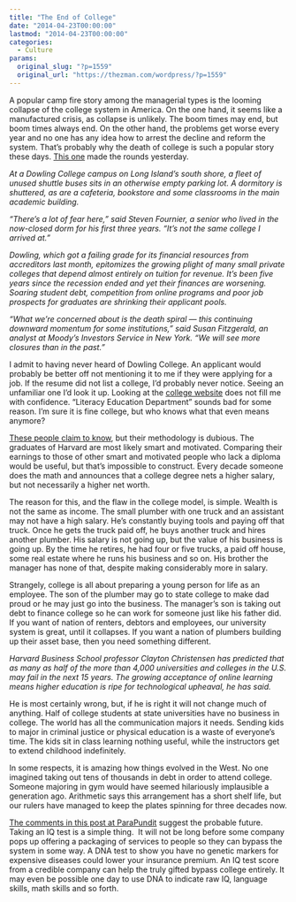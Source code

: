 ```yaml
---
title: "The End of College"
date: "2014-04-23T00:00:00"
lastmod: "2014-04-23T00:00:00"
categories:
  - Culture
params:
  original_slug: "?p=1559"
  original_url: "https://thezman.com/wordpress/?p=1559"
---
```


A popular camp fire story among the managerial types is the looming
collapse of the college system in America. On the one hand, it seems
like a manufactured crisis, as collapse is unlikely. The boom times may
end, but boom times always end. On the other hand, the problems get
worse every year and no one has any idea how to arrest the decline and
reform the system. That’s probably why the death of college is such a
popular story these days. <a
href="http://www.bloomberg.com/news/2014-04-14/small-u-s-colleges-battle-death-spiral-as-enrollment-drops.html"
rel="noopener noreferrer" target="_blank">This one</a> made the rounds
yesterday.

*At a Dowling College campus on Long Island’s south shore, a fleet of
unused shuttle buses sits in an otherwise empty parking lot. A dormitory
is shuttered, as are a cafeteria, bookstore and some classrooms in the
main academic building.*

*“There’s a lot of fear here,” said Steven Fournier, a senior who lived
in the now-closed dorm for his first three years. “It’s not the same
college I arrived at.”*

*Dowling, which got a failing grade for its financial resources from
accreditors last month, epitomizes the growing plight of many small
private colleges that depend almost entirely on tuition for revenue.
It’s been five years since the recession ended and yet their finances
are worsening. Soaring student debt, competition from online programs
and poor job prospects for graduates are shrinking their applicant
pools.*

*“What we’re concerned about is the death spiral — this continuing
downward momentum for some institutions,” said Susan Fitzgerald, an
analyst at Moody’s Investors Service in New York. “We will see more
closures than in the past.”*

I admit to having never heard of Dowling College. An applicant would
probably be better off not mentioning it to me if they were applying for
a job. If the resume did not list a college, I’d probably never notice.
Seeing an unfamiliar one I’d look it up. Looking at the
<a href="http://www.dowling.edu/" rel="noopener noreferrer"
target="_blank">college website</a> does not fill me with confidence.
“Literacy Education Department” sounds bad for some reason. I’m sure it
is fine college, but who knows what that even means anymore?

<a href="http://www.payscale.com/college-roi/full-list"
rel="noopener noreferrer" target="_blank">These people claim to know</a>,
but their methodology is dubious. The graduates of Harvard are most
likely smart and motivated. Comparing their earnings to those of other
smart and motivated people who lack a diploma would be useful, but
that’s impossible to construct. Every decade someone does the math and
announces that a college degree nets a higher salary, but not
necessarily a higher net worth.

The reason for this, and the flaw in the college model, is simple.
Wealth is not the same as income. The small plumber with one truck and
an assistant may not have a high salary. He’s constantly buying tools
and paying off that truck. Once he gets the truck paid off, he buys
another truck and hires another plumber. His salary is not going up, but
the value of his business is going up. By the time he retires, he had
four or five trucks, a paid off house, some real estate where he runs
his business and so on. His brother the manager has none of that,
despite making considerably more in salary.

Strangely, college is all about preparing a young person for life as an
employee. The son of the plumber may go to state college to make dad
proud or he may just go into the business. The manager’s son is taking
out debt to finance college so he can work for someone just like his
father did. If you want of nation of renters, debtors and employees, our
university system is great, until it collapses. If you want a nation of
plumbers building up their asset base, then you need something
different.

*Harvard Business School professor Clayton Christensen has predicted
that as many as half of the more than 4,000 universities and colleges in
the U.S. may fail in the next 15 years. The growing acceptance of online
learning means higher education is ripe for technological upheaval, he
has said.*

He is most certainly wrong, but, if he is right it will not change much
of anything. Half of college students at state universities have no
business in college. The world has all the communication majors it
needs. Sending kids to major in criminal justice or physical education
is a waste of everyone’s time. The kids sit in class learning nothing
useful, while the instructors get to extend childhood indefinitely.

In some respects, it is amazing how things evolved in the West. No one
imagined taking out tens of thousands in debt in order to attend
college. Someone majoring in gym would have seemed hilariously
implausible a generation ago. Arithmetic says this arrangement has a
short shelf life, but our rulers have managed to keep the plates
spinning for three decades now.

<a href="http://www.parapundit.com/archives/009452.html"
rel="noopener noreferrer" target="_blank">The comments in this post at
ParaPundit</a> suggest the probable future. Taking an IQ test is a
simple thing.  It will not be long before some company pops up offering
a packaging of services to people so they can bypass the system in some
way. A DNA test to show you have no genetic markers for expensive
diseases could lower your insurance premium. An IQ test score from a
credible company can help the truly gifted bypass college entirely. It
may even be possible one day to use DNA to indicate raw IQ, language
skills, math skills and so forth.
